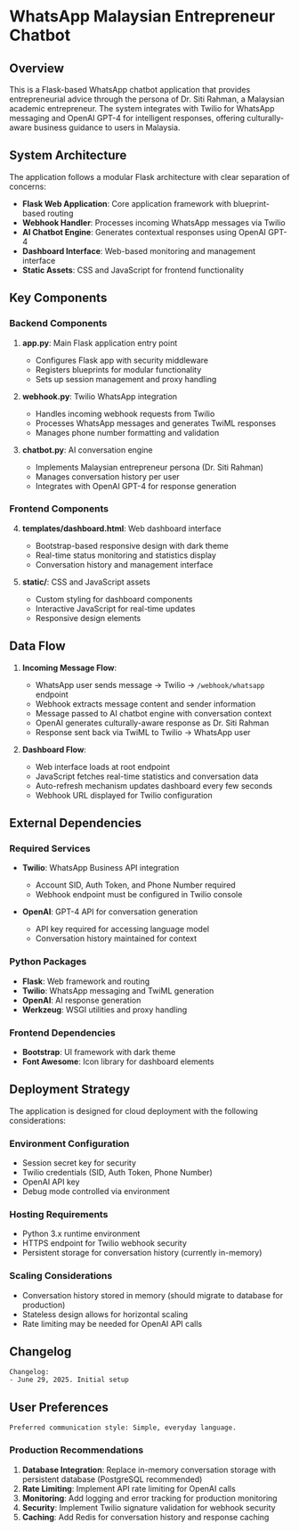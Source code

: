 # WhatsApp Malaysian Entrepreneur Chatbot

## Overview

This is a Flask-based WhatsApp chatbot application that provides entrepreneurial advice through the persona of Dr. Siti Rahman, a Malaysian academic entrepreneur. The system integrates with Twilio for WhatsApp messaging and OpenAI GPT-4 for intelligent responses, offering culturally-aware business guidance to users in Malaysia.

## System Architecture

The application follows a modular Flask architecture with clear separation of concerns:

- **Flask Web Application**: Core application framework with blueprint-based routing
- **Webhook Handler**: Processes incoming WhatsApp messages via Twilio
- **AI Chatbot Engine**: Generates contextual responses using OpenAI GPT-4
- **Dashboard Interface**: Web-based monitoring and management interface
- **Static Assets**: CSS and JavaScript for frontend functionality

## Key Components

### Backend Components

1. **app.py**: Main Flask application entry point
   - Configures Flask app with security middleware
   - Registers blueprints for modular functionality
   - Sets up session management and proxy handling

2. **webhook.py**: Twilio WhatsApp integration
   - Handles incoming webhook requests from Twilio
   - Processes WhatsApp messages and generates TwiML responses
   - Manages phone number formatting and validation

3. **chatbot.py**: AI conversation engine
   - Implements Malaysian entrepreneur persona (Dr. Siti Rahman)
   - Manages conversation history per user
   - Integrates with OpenAI GPT-4 for response generation

### Frontend Components

4. **templates/dashboard.html**: Web dashboard interface
   - Bootstrap-based responsive design with dark theme
   - Real-time status monitoring and statistics display
   - Conversation history and management interface

5. **static/**: CSS and JavaScript assets
   - Custom styling for dashboard components
   - Interactive JavaScript for real-time updates
   - Responsive design elements

## Data Flow

1. **Incoming Message Flow**:
   - WhatsApp user sends message → Twilio → `/webhook/whatsapp` endpoint
   - Webhook extracts message content and sender information
   - Message passed to AI chatbot engine with conversation context
   - OpenAI generates culturally-aware response as Dr. Siti Rahman
   - Response sent back via TwiML to Twilio → WhatsApp user

2. **Dashboard Flow**:
   - Web interface loads at root endpoint
   - JavaScript fetches real-time statistics and conversation data
   - Auto-refresh mechanism updates dashboard every few seconds
   - Webhook URL displayed for Twilio configuration

## External Dependencies

### Required Services
- **Twilio**: WhatsApp Business API integration
  - Account SID, Auth Token, and Phone Number required
  - Webhook endpoint must be configured in Twilio console

- **OpenAI**: GPT-4 API for conversation generation
  - API key required for accessing language model
  - Conversation history maintained for context

### Python Packages
- **Flask**: Web framework and routing
- **Twilio**: WhatsApp messaging and TwiML generation
- **OpenAI**: AI response generation
- **Werkzeug**: WSGI utilities and proxy handling

### Frontend Dependencies
- **Bootstrap**: UI framework with dark theme
- **Font Awesome**: Icon library for dashboard elements

## Deployment Strategy

The application is designed for cloud deployment with the following considerations:

### Environment Configuration
- Session secret key for security
- Twilio credentials (SID, Auth Token, Phone Number)
- OpenAI API key
- Debug mode controlled via environment

### Hosting Requirements
- Python 3.x runtime environment
- HTTPS endpoint for Twilio webhook security
- Persistent storage for conversation history (currently in-memory)

### Scaling Considerations
- Conversation history stored in memory (should migrate to database for production)
- Stateless design allows for horizontal scaling
- Rate limiting may be needed for OpenAI API calls

## Changelog

```
Changelog:
- June 29, 2025. Initial setup
```

## User Preferences

```
Preferred communication style: Simple, everyday language.
```

### Production Recommendations

1. **Database Integration**: Replace in-memory conversation storage with persistent database (PostgreSQL recommended)
2. **Rate Limiting**: Implement API rate limiting for OpenAI calls
3. **Monitoring**: Add logging and error tracking for production monitoring
4. **Security**: Implement Twilio signature validation for webhook security
5. **Caching**: Add Redis for conversation history and response caching